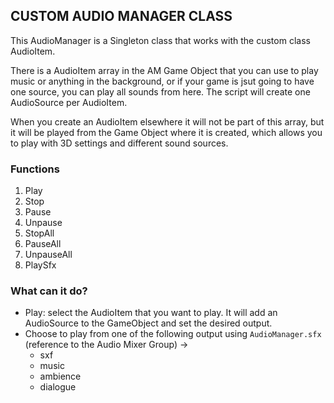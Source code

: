 ## CUSTOM AUDIO MANAGER CLASS

This AudioManager is a Singleton class that works with the custom class AudioItem.

There is a AudioItem array in the AM Game Object that you can use to play music or anything in the background, or if your game is jsut going to have one source, you can play all sounds from here. The script will create one AudioSource per AudioItem.

When you create an AudioItem elsewhere it will not be part of this array, but it will be played from the Game Object where it is created, which allows you to play with 3D settings and different sound sources.

### Functions

1. Play
2. Stop
3. Pause
4. Unpause
5. StopAll
6. PauseAll
7. UnpauseAll
8. PlaySfx

### What can it do?

- Play: select the AudioItem that you want to play. It will add an AudioSource to the GameObject and set the desired output.
- Choose to play from one of the following output using `AudioManager.sfx` (reference to the Audio Mixer Group) →
    - sxf
    - music
    - ambience
    - dialogue
